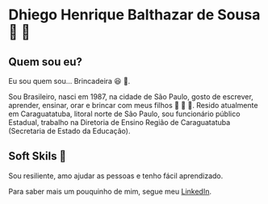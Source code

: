 # Dhiego Henrique Balthazar de Sousa 🤘 :metal:

## Quem sou eu?
Eu sou quem sou... Brincadeira 😆 👀.

Sou Brasileiro, nasci em 1987, na cidade de São Paulo, gosto de escrever, aprender, ensinar, orar e brincar com meus filhos 🧒 🧒 🧒.
Resido atualmente em Caraguatatuba, litoral norte de São Paulo, sou funcionário público Estadual, trabalho na Diretoria de Ensino Região de Caraguatatuba (Secretaria de Estado da Educação).

## Soft Skils 🛄
Sou resiliente, amo ajudar as pessoas e tenho fácil aprendizado.

Para saber mais um pouquinho de mim, segue meu [LinkedIn](https://www.linkedin.com/in/dhiego-henrique-balthazar-de-sousa-aa6a8295/).

<!---
dhiegobalthazarsousa/dhiegobalthazarsousa is a ✨ special ✨ repository because its `README.md` (this file) appears on your GitHub profile.
You can click the Preview link to take a look at your changes.
--->
